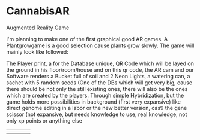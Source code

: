 # CannabisAR
Augmented Reality Game
<p>I'm planning to make one of the first graphical good AR games. A Plantgrowgame is a good selection cause plants grow slowly. The game will mainly look like followed:</p>
<p>
  The Player print, a for the Database unique, QR Code which will be layed on the ground in his floor/room/house and on this qr code, the AR cam and our Software renders a Bucket full of soil and 2 Neon Lights, a watering can, a sachet with 5 random seeds (One of the DBs which will get very big, cause there should be not only the still existing ones, there will also be the ones which are created by the players. Through simple Hybridization, but the game holds more possibilities in background (first very expansive) like direct genome editing in a labor or the new better version, cas9 the gene scissor (not expansive, but needs knowledge to use, real knowledge, not only xp points or anything else
  <table>
    <tr>
      <th>
      </th>
      <th>
      </th>
      <th>
      </th>
      <th>
      </th>
    </tr>
  </table>
</p>
